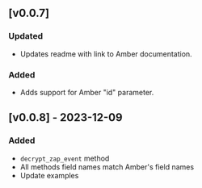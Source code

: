 ## [v0.0.7]

### Updated

- Updates readme with link to Amber documentation.

### Added

- Adds support for Amber "id" parameter.

## [v0.0.8] - 2023-12-09

### Added

- `decrypt_zap_event` method
- All methods field names match Amber's field names
- Update examples
